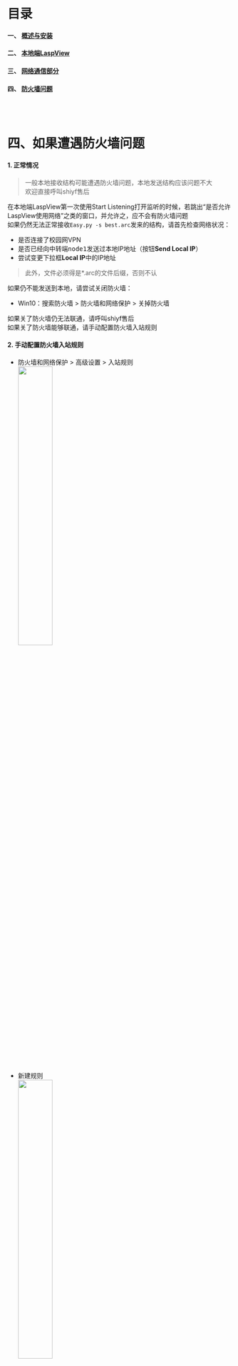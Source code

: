# 目录
#### 一、 [概述与安装](http://10.158.134.250/shiyf/laspview---guid-and-download/edit/master/README.md)
#### 二、 [本地端LaspView](http://10.158.134.250/shiyf/laspview---guid-and-download/blob/master/LaspView.exe.md)
#### 三、 [网络通信部分](http://10.158.134.250/shiyf/laspview---guid-and-download/blob/master/Tansit&remote.md)
#### 四、 [防火墙问题](http://10.158.134.250/shiyf/laspview---guid-and-download/blob/master/firewall.md)
<br></br>
# 四、如果遭遇防火墙问题
#### 1. 正常情况
> 一般本地接收结构可能遭遇防火墙问题，本地发送结构应该问题不大  
> 欢迎直接呼叫shiyf售后

在本地端LaspView第一次使用Start Listening打开监听的时候，若跳出“是否允许LaspView使用网络”之类的窗口，并允许之，应不会有防火墙问题  
如果仍然无法正常接收```Easy.py -s best.arc```发来的结构，请首先检查网络状况：
* 是否连接了校园网VPN
* 是否已经向中转端<kbd>node1</kbd>发送过本地IP地址（按钮<b>Send Local IP</b>）
* 尝试变更下拉框<b>Local IP</b>中的IP地址

> 此外，文件必须得是*.arc的文件后缀，否则不认

如果仍不能发送到本地，请尝试关闭防火墙：
* Win10：搜索防火墙 > 防火墙和网络保护 > 关掉防火墙

如果关了防火墙仍无法联通，请呼叫shiyf售后   
如果关了防火墙能够联通，请手动配置防火墙入站规则

#### 2. 手动配置防火墙入站规则

* 防火墙和网络保护 > 高级设置 > 入站规则  
<img src="http://10.158.134.250/shiyf/laspview---guid-and-download//raw/master/Assets/firewall_1.png" width="40%">   <br></br>
* 新建规则  
<img src="http://10.158.134.250/shiyf/laspview---guid-and-download//raw/master/Assets/firewall_2.png" width="40%">   <br></br>
* 类型：端口  >     TCP，允许9540端口  
<img src="http://10.158.134.250/shiyf/laspview---guid-and-download//raw/master/Assets/firewall_3.png" width="40%">   <br></br>
<img src="http://10.158.134.250/shiyf/laspview---guid-and-download//raw/master/Assets/firewall_4.png" width="40%">   <br></br>
* 设置名称（任意，如LaspView）> 完成  
<img src="http://10.158.134.250/shiyf/laspview---guid-and-download//raw/master/Assets/firewall_5.png" width="40%">   <br></br>

如果仍不能解决，请呼叫shiyf售后